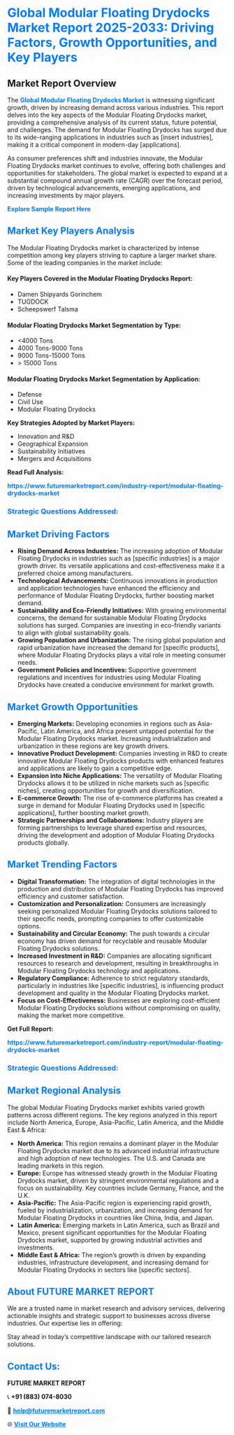 <h1 style="color: #007BFF;">Global Modular Floating Drydocks Market Report 2025-2033: Driving Factors, Growth Opportunities, and Key Players</h1>

<section id="overview">
<h2>Market Report Overview</h2>
<p>The <a href="https://www.futuremarketreport.com/industry-report/modular-floating-drydocks-market" style="color: #007BFF; text-decoration: none;"><strong>Global Modular Floating Drydocks Market</strong></a> is witnessing significant growth, driven by increasing demand across various industries. This report delves into the key aspects of the Modular Floating Drydocks market, providing a comprehensive analysis of its current status, future potential, and challenges. The demand for Modular Floating Drydocks has surged due to its wide-ranging applications in industries such as [insert industries], making it a critical component in modern-day [applications].</p>
<p>As consumer preferences shift and industries innovate, the Modular Floating Drydocks market continues to evolve, offering both challenges and opportunities for stakeholders. The global market is expected to expand at a substantial compound annual growth rate (CAGR) over the forecast period, driven by technological advancements, emerging applications, and increasing investments by major players.</p>
</section>

<section id="overview">
<p><a href="https://www.futuremarketreport.com/request-sample/reportId=125907" style="color: #007BFF; text-decoration: none;"><strong>Explore Sample Report Here</strong></a></p>
</section>

<section id="key-players">
<h2 style="color: #007BFF;">Market Key Players Analysis</h2>
<p>The Modular Floating Drydocks market is characterized by intense competition among key players striving to capture a larger market share. Some of the leading companies in the market include:</p>
<h4>Key Players Covered in the Modular Floating Drydocks Report:</h4>
<ul><li>Damen Shipyards Gorinchem</li><li>TUGDOCK</li><li>Scheepswerf Talsma</li></ul>
<h4>Modular Floating Drydocks Market Segmentation by Type:</h4>
<ul><li>&lt;4000 Tons</li><li>4000 Tons-9000 Tons</li><li>9000 Tons-15000 Tons</li><li>&gt; 15000 Tons</li></ul>

<h4>Modular Floating Drydocks Market Segmentation by Application:</h4>
<ul><li>Defense</li><li>Civil Use</li><li>Modular Floating Drydocks</li></ul>
<p><strong>Key Strategies Adopted by Market Players:</strong></p>
<ul>
<li>Innovation and R&D</li>
<li>Geographical Expansion</li>
<li>Sustainability Initiatives</li>
<li>Mergers and Acquisitions</li>
</ul>
</section>

<section>
<p><strong>Read Full Analysis: </strong></p><a href="https://www.futuremarketreport.com/industry-report/modular-floating-drydocks-market" style="color: #007BFF; text-decoration: none;"><strong>https://www.futuremarketreport.com/industry-report/modular-floating-drydocks-market</strong></a>
<h3 style="color: #007BFF;">Strategic Questions Addressed:</h3>
</section>

<section id="driving-factors">
<h2 style="color: #007BFF;">Market Driving Factors</h2>
<ul>
<li><strong>Rising Demand Across Industries:</strong> The increasing adoption of Modular Floating Drydocks in industries such as [specific industries] is a major growth driver. Its versatile applications and cost-effectiveness make it a preferred choice among manufacturers.</li>
<li><strong>Technological Advancements:</strong> Continuous innovations in production and application technologies have enhanced the efficiency and performance of Modular Floating Drydocks, further boosting market demand.</li>
<li><strong>Sustainability and Eco-Friendly Initiatives:</strong> With growing environmental concerns, the demand for sustainable Modular Floating Drydocks solutions has surged. Companies are investing in eco-friendly variants to align with global sustainability goals.</li>
<li><strong>Growing Population and Urbanization:</strong> The rising global population and rapid urbanization have increased the demand for [specific products], where Modular Floating Drydocks plays a vital role in meeting consumer needs.</li>
<li><strong>Government Policies and Incentives:</strong> Supportive government regulations and incentives for industries using Modular Floating Drydocks have created a conducive environment for market growth.</li>
</ul>
</section>

<section id="growth-opportunities">
<h2 style="color: #007BFF;">Market Growth Opportunities</h2>
<ul>
<li><strong>Emerging Markets:</strong> Developing economies in regions such as Asia-Pacific, Latin America, and Africa present untapped potential for the Modular Floating Drydocks market. Increasing industrialization and urbanization in these regions are key growth drivers.</li>
<li><strong>Innovative Product Development:</strong> Companies investing in R&D to create innovative Modular Floating Drydocks products with enhanced features and applications are likely to gain a competitive edge.</li>
<li><strong>Expansion into Niche Applications:</strong> The versatility of Modular Floating Drydocks allows it to be utilized in niche markets such as [specific niches], creating opportunities for growth and diversification.</li>
<li><strong>E-commerce Growth:</strong> The rise of e-commerce platforms has created a surge in demand for Modular Floating Drydocks used in [specific applications], further boosting market growth.</li>
<li><strong>Strategic Partnerships and Collaborations:</strong> Industry players are forming partnerships to leverage shared expertise and resources, driving the development and adoption of Modular Floating Drydocks products globally.</li>
</ul>
</section>

<section id="trending-factors">
<h2 style="color: #007BFF;">Market Trending Factors</h2>
<ul>
<li><strong>Digital Transformation:</strong> The integration of digital technologies in the production and distribution of Modular Floating Drydocks has improved efficiency and customer satisfaction.</li>
<li><strong>Customization and Personalization:</strong> Consumers are increasingly seeking personalized Modular Floating Drydocks solutions tailored to their specific needs, prompting companies to offer customizable options.</li>
<li><strong>Sustainability and Circular Economy:</strong> The push towards a circular economy has driven demand for recyclable and reusable Modular Floating Drydocks solutions.</li>
<li><strong>Increased Investment in R&D:</strong> Companies are allocating significant resources to research and development, resulting in breakthroughs in Modular Floating Drydocks technology and applications.</li>
<li><strong>Regulatory Compliance:</strong> Adherence to strict regulatory standards, particularly in industries like [specific industries], is influencing product development and quality in the Modular Floating Drydocks market.</li>
<li><strong>Focus on Cost-Effectiveness:</strong> Businesses are exploring cost-efficient Modular Floating Drydocks solutions without compromising on quality, making the market more competitive.</li>
</ul>
</section>

<section>
<p><strong>Get Full Report: </strong></p><a href="https://www.futuremarketreport.com/industry-report/modular-floating-drydocks-market" style="color: #007BFF; text-decoration: none;"><strong>https://www.futuremarketreport.com/industry-report/modular-floating-drydocks-market</strong></a>
<h3 style="color: #007BFF;">Strategic Questions Addressed:</h3>
</section>


<section id="regional-analysis">
<h2 style="color: #007BFF;">Market Regional Analysis</h2>
<p>The global Modular Floating Drydocks market exhibits varied growth patterns across different regions. The key regions analyzed in this report include North America, Europe, Asia-Pacific, Latin America, and the Middle East & Africa:</p>
<ul>
<li><strong>North America:</strong> This region remains a dominant player in the Modular Floating Drydocks market due to its advanced industrial infrastructure and high adoption of new technologies. The U.S. and Canada are leading markets in this region.</li>
<li><strong>Europe:</strong> Europe has witnessed steady growth in the Modular Floating Drydocks market, driven by stringent environmental regulations and a focus on sustainability. Key countries include Germany, France, and the U.K.</li>
<li><strong>Asia-Pacific:</strong> The Asia-Pacific region is experiencing rapid growth, fueled by industrialization, urbanization, and increasing demand for Modular Floating Drydocks in countries like China, India, and Japan.</li>
<li><strong>Latin America:</strong> Emerging markets in Latin America, such as Brazil and Mexico, present significant opportunities for the Modular Floating Drydocks market, supported by growing industrial activities and investments.</li>
<li><strong>Middle East & Africa:</strong> The region’s growth is driven by expanding industries, infrastructure development, and increasing demand for Modular Floating Drydocks in sectors like [specific sectors].</li>
</ul>
</section>

<footer>
<h2 style="color: #007BFF;">About FUTURE MARKET REPORT</h2>
<p>We are a trusted name in market research and advisory services, delivering actionable insights and strategic support to businesses across diverse industries. Our expertise lies in offering:</p>

<p>Stay ahead in today’s competitive landscape with our tailored research solutions.</p>

<h2 style="color: #007BFF;">Contact Us:</h2>
<p><strong>FUTURE MARKET REPORT</strong></p>
<p>📞 <strong>+91 (883) 074-8030</strong></p>
<p>📧 <strong><a href="mailto:help@futuremarketreport.com" style="color: #007BFF;">help@futuremarketreport.com</a></strong></p>
<p>🌐 <strong><a href="https://www.futuremarketreport.com/" style="color: #007BFF;">Visit Our Website</a></strong></p>
</footer>
